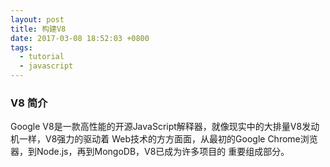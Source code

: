 ```yaml
---
layout: post
title: 构建V8
date: 2017-03-08 18:52:03 +0800
tags:
  - tutorial
  - javascript
---
```


### V8 简介
Google V8是一款高性能的开源JavaScript解释器，就像现实中的大排量V8发动机一样，V8强力的驱动着
Web技术的方方面面，从最初的Google Chrome浏览器，到Node.js，再到MongoDB，V8已成为许多项目的
重要组成部分。
